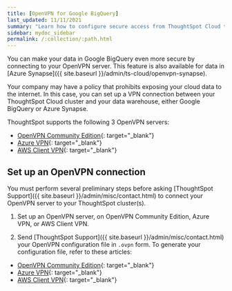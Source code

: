 ```yaml
---
title: [OpenVPN for Google BigQuery]
last_updated: 11/11/2021
summary: "Learn how to configure secure access from ThoughtSpot Cloud to your data in Google BigQuery, through your OpenVPN server."
sidebar: mydoc_sidebar
permalink: /:collection/:path.html
---
```

You can make your data in Google BigQuery even more secure by connecting to your OpenVPN server. This feature is also available for data in [Azure Synapse]({{ site.baseurl }}/admin/ts-cloud/openvpn-synapse).

Your company may have a policy that prohibits exposing your cloud data to the internet. In this case, you can set up a VPN connection between your ThoughtSpot Cloud cluster and your data warehouse, either Google BigQuery or Azure Synapse.

ThoughtSpot supports the following 3 OpenVPN servers:

* [OpenVPN Community Edition](https://openvpn.net/community-downloads/){: target="_blank"}
* [Azure VPN](https://docs.microsoft.com/en-us/azure/vpn-gateway/vpn-gateway-howto-openvpn-clients){: target="_blank"}
* [AWS Client VPN](https://docs.aws.amazon.com/vpn/latest/clientvpn-admin/what-is.html){: target="_blank"}

## Set up an OpenVPN connection
You must perform several preliminary steps before asking [ThoughtSpot Support]({{ site.baseurl }}/admin/misc/contact.html) to connect your OpenVPN server to your ThoughtSpot cluster(s).

1. Set up an OpenVPN server, on OpenVPN Community Edition, Azure VPN, or AWS Client VPN.

2. Send [ThoughtSpot Support]({{ site.baseurl }}/admin/misc/contact.html) your OpenVPN configuration file in `.ovpn` form. To generate your configuration file, refer to these articles:

* [OpenVPN Community Edition](https://openvpn.net/community-resources/creating-configuration-files-for-server-and-clients/){: target="_blank"}
* [Azure VPN](https://docs.microsoft.com/en-us/azure/vpn-gateway/vpn-gateway-howto-openvpn-clients){: target="_blank"}
* [AWS Client VPN](https://docs.aws.amazon.com/vpn/latest/clientvpn-admin/what-is.html){: target="_blank"}
